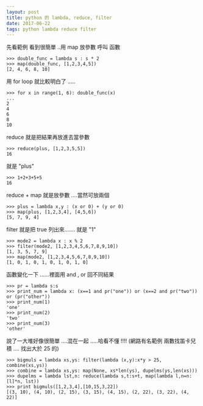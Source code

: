 ```yaml
---
layout: post
title: python 的 lambda, reduce, filter
date: 2017-06-22
tags: python lambda reduce filter
---
```


先看範例 
看到很簡單 ..用 map 放參數 呼叫 函數
```
>>> double_func = lambda s : s * 2
>>> map(double_func, [1,2,3,4,5])
[2, 4, 6, 8, 10]
```

用 for loop 就比較明白了 .....
```
>>> for x in range(1, 6): double_func(x)
...
2
4
6
8
10
```

reduce 就是把結果再放進去當參數
```
>>> reduce(plus, [1,2,3,5,5])
16
```

就是 "plus"
```
>>> 1+2+3+5+5
16
```

 reduce + map 就是放參數 ....當然可放兩個
```
>>> plus = lambda x,y : (x or 0) + (y or 0)
>>> map(plus, [1,2,3,4], [4,5,6])
[5, 7, 9, 4]
```

filter 就是把 true 列出來....... 就是 "1"
```
>>> mode2 = lambda x : x % 2
>>> filter(mode2, [1,2,3,4,5,6,7,8,9,10])
[1, 3, 5, 7, 9]
>>> map(mode2, [1,2,3,4,5,6,7,8,9,10])
[1, 0, 1, 0, 1, 0, 1, 0, 1, 0]
```

函數變化一下 ......裡面用 and , or 回不同結果

```
>>> pr = lambda s:s
>>> print_num = lambda x: (x==1 and pr("one")) or (x==2 and pr("two")) or (pr("other"))
>>> print_num(1)
'one'
>>> print_num(2)
'two'
>>> print_num(3)
'other'
```

說了一大堆好像很簡單 ....混在一起 .....哈看不懂 !!!!
(網路有名範例 兩數找笛卡兒積 .... 找出大於 25 的)

```
>>> bigmuls = lambda xs,ys: filter(lambda (x,y):x*y > 25, combine(xs,ys))
>>> combine = lambda xs,ys: map(None, xs*len(ys), dupelms(ys,len(xs)))
>>> dupelms = lambda lst,n: reduce(lambda s,t:s+t, map(lambda l,n=n: [l]*n, lst))
>>> print bigmuls([1,2,3,4],[10,15,3,22])
[(3, 10), (4, 10), (2, 15), (3, 15), (4, 15), (2, 22), (3, 22), (4, 22)]
```
